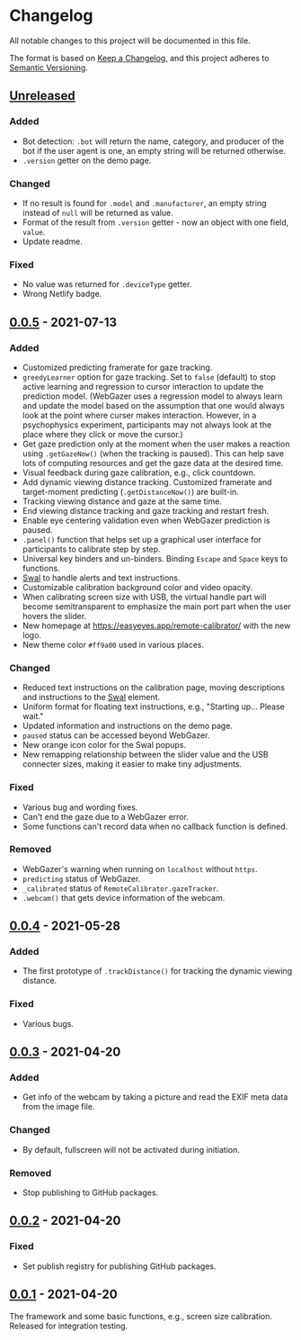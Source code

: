 # Changelog

All notable changes to this project will be documented in this file.

The format is based on [Keep a Changelog](https://keepachangelog.com/en/1.0.0/),
and this project adheres to [Semantic Versioning](https://semver.org/spec/v2.0.0.html).

## [Unreleased]

### Added

- Bot detection: `.bot` will return the name, category, and producer of the bot if the user agent is one, an empty string will be returned otherwise.
- `.version` getter on the demo page.

### Changed

- If no result is found for `.model` and `.manufacturer`, an empty string instead of `null` will be returned as value.
- Format of the result from `.version` getter - now an object with one field, `value`.
- Update readme.

### Fixed

- No value was returned for `.deviceType` getter.
- Wrong Netlify badge.

## [0.0.5] - 2021-07-13

### Added

- Customized predicting framerate for gaze tracking.
- `greedyLearner` option for gaze tracking. Set to `false` (default) to stop active learning and regression to cursor interaction to update the prediction model. (WebGazer uses a regression model to always learn and update the model based on the assumption that one would always look at the point where curser makes interaction. However, in a psychophysics experiment, participants may not always look at the place where they click or move the cursor.)
- Get gaze prediction only at the moment when the user makes a reaction using `.getGazeNow()` (when the tracking is paused). This can help save lots of computing resources and get the gaze data at the desired time.
- Visual feedback during gaze calibration, e.g., click countdown.
- Add dynamic viewing distance tracking. Customized framerate and target-moment predicting (`.getDistanceNow()`) are built-in.
- Tracking viewing distance and gaze at the same time.
- End viewing distance tracking and gaze tracking and restart fresh.
- Enable eye centering validation even when WebGazer prediction is paused.
- `.panel()` function that helps set up a graphical user interface for participants to calibrate step by step.
- Universal key binders and un-binders. Binding `Escape` and `Space` keys to functions.
- [Swal](https://sweetalert2.github.io/) to handle alerts and text instructions.
- Customizable calibration background color and video opacity.
- When calibrating screen size with USB, the virtual handle part will become semitransparent to emphasize the main port part when the user hovers the slider.
- New homepage at https://easyeyes.app/remote-calibrator/ with the new logo.
- New theme color `#ff9a00` used in various places.

### Changed

- Reduced text instructions on the calibration page, moving descriptions and instructions to the [Swal](https://sweetalert2.github.io/) element.
- Uniform format for floating text instructions, e.g., "Starting up... Please wait."
- Updated information and instructions on the demo page.
- `paused` status can be accessed beyond WebGazer.
- New orange icon color for the Swal popups.
- New remapping relationship between the slider value and the USB connecter sizes, making it easier to make tiny adjustments.

### Fixed

- Various bug and wording fixes.
- Can't end the gaze due to a WebGazer error.
- Some functions can't record data when no callback function is defined.

### Removed

- WebGazer's warning when running on `localhost` without `https`.
- `predicting` status of WebGazer.
- `_calibrated` status of `RemoteCalibrator.gazeTracker`.
- `.webcam()` that gets device information of the webcam.

## [0.0.4] - 2021-05-28

### Added

- The first prototype of `.trackDistance()` for tracking the dynamic viewing distance.

### Fixed

- Various bugs.

## [0.0.3] - 2021-04-20

### Added

- Get info of the webcam by taking a picture and read the EXIF meta data from the image file.

### Changed

- By default, fullscreen will not be activated during initiation.

### Removed

- Stop publishing to GitHub packages.

## [0.0.2] - 2021-04-20

### Fixed

- Set publish registry for publishing GitHub packages.

## [0.0.1] - 2021-04-20

The framework and some basic functions, e.g., screen size calibration. Released for integration testing.

[unreleased]: https://github.com/peilingjiang/RemoteCalibrator/compare/v0.0.5...HEAD
[0.0.5]: https://github.com/peilingjiang/RemoteCalibrator/compare/v0.0.4...v0.0.5
[0.0.4]: https://github.com/peilingjiang/RemoteCalibrator/compare/v0.0.3...v0.0.4
[0.0.3]: https://github.com/peilingjiang/RemoteCalibrator/compare/v0.0.2...v0.0.3
[0.0.2]: https://github.com/peilingjiang/RemoteCalibrator/compare/v0.0.1...v0.0.2
[0.0.1]: https://github.com/peilingjiang/RemoteCalibrator/releases/tag/v0.0.1
